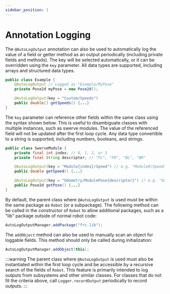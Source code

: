 ```yaml
---
sidebar_position: 1
---
```


# Annotation Logging

The `@AutoLogOutput` annotation can also be used to automatically log the value of a field or getter method as an output periodically (including private fields and methods). The key will be selected automatically, or it can be overridden using the `key` parameter. All data types are supported, including arrays and structured data types.

```java
public class Example {
    @AutoLogOutput // Logged as "Example/MyPose"
    private Pose2d myPose = new Pose2d();

    @AutoLogOutput(key = "Custom/Speeds")
    public double[] getSpeeds() {...}
}
```

The `key` parameter can reference other fields within the same class using the syntax shown below. This is useful to disambiguate classes with multiple instances, such as swerve modules. The value of the referenced field will not be updated after the first loop cycle. Any data type convertible to a string is supported, including numbers, booleans, and strings.

```java
public class SwerveModule {
    private final int index; // 0, 1, 2, or 3
    private final String descriptor; // "FL", "FR", "BL", "BR"

    @AutoLogOutput(key = "Module{index}/Speed") // e.g. "Module0/Speed"
    public double getSpeed() {...}

    @AutoLogOutput(key = "Odometry/ModulePose{descriptor}") // e.g. "Odometry/ModulePoseFL"
    public Pose2d getPose() {...}
}
```

By default, the parent class where `@AutoLogOutput` is used must be within the same package as `Robot` (or a subpackage). The following method can be called in the constructor of `Robot` to allow additional packages, such as a "lib" package outside of normal robot code:

```java
AutoLogOutputManager.addPackage("frc.lib");
```

The `addObject` method can also be used to manually scan an object for loggable fields. This method should only be called during initialization:

```java
AutoLogOutputManager.addObject(this);
```

:::warning
The parent class where `@AutoLogOutput` is used must also be instantiated within the first loop cycle and be accessible by a recursive search of the fields of `Robot`. This feature is primarily intended to log outputs from subsystems and other similar classes. For classes that do not fit the criteria above, call `Logger.recordOutput` periodically to record outputs.
:::
